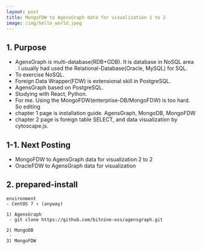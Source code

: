 ```yaml
---
layout: post
title: MongoFDW to AgensGraph data for visualization 1 to 2
image: /img/hello_world.jpeg
---
```

## 1. Purpose
- AgensGraph is multi-database(RDB+GDB). It is database in NoSQL area . I usually had used the Relational-Database(Oracle, MySQL) for SQL.
- To exercise NoSQL.
- Foreign Data Wrapper(FDW) is extensional skill in PostgreSQL.
- AgensGraph based on PostgreSQL.
- Studying with React, Python. 
- For me. Using the MongoFDW(enterprise-DB/MongoFDW) is too hard. So editing
- chapter 1 page is installation guide. AgensGraph, MongoDB, MongoFDW
- chapter 2 page is foreign table SELECT, and data visualization by cytoscape.js.

## 1-1. Next Posting
- MongoFDW to AgensGraph data for visualization 2 to 2
- OracleFDW to AgensGraph data for visualization

## 2. prepared-install
````
environment
- CentOS 7 ↑ (anyway)

1) AgensGraph
 - git clone https://github.com/bitnine-oss/agensgraph.git

2) MongoDB
 - 
3) MongoFDW
````


